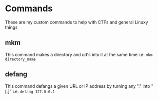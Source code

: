 # Commands
These are my custom commands to help with CTFs and general Linuxy things

## mkm
This command makes a directory and cd's into it at the same time i.e.
`mkm directory_name`

## defang
This command defangs a given URL or IP address by turning any "." into "[.]" i.e. 
`defang 127.0.0.1`
